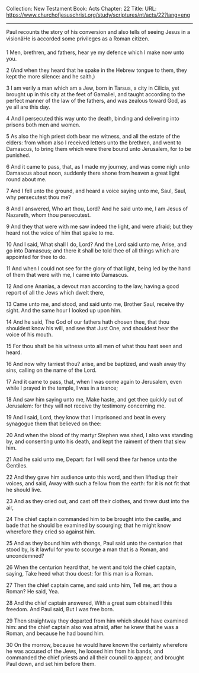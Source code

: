 Collection: New Testament
Book: Acts
Chapter: 22
Title: 
URL: https://www.churchofjesuschrist.org/study/scriptures/nt/acts/22?lang=eng

---

Paul recounts the story of his conversion and also tells of seeing Jesus in a visionâHe is accorded some privileges as a Roman citizen.

1 Men, brethren, and fathers, hear ye my defence which I make now unto you.

2 (And when they heard that he spake in the Hebrew tongue to them, they kept the more silence: and he saith,)

3 I am verily a man which am a Jew, born in Tarsus, a city in Cilicia, yet brought up in this city at the feet of Gamaliel, and taught according to the perfect manner of the law of the fathers, and was zealous toward God, as ye all are this day.

4 And I persecuted this way unto the death, binding and delivering into prisons both men and women.

5 As also the high priest doth bear me witness, and all the estate of the elders: from whom also I received letters unto the brethren, and went to Damascus, to bring them which were there bound unto Jerusalem, for to be punished.

6 And it came to pass, that, as I made my journey, and was come nigh unto Damascus about noon, suddenly there shone from heaven a great light round about me.

7 And I fell unto the ground, and heard a voice saying unto me, Saul, Saul, why persecutest thou me?

8 And I answered, Who art thou, Lord? And he said unto me, I am Jesus of Nazareth, whom thou persecutest.

9 And they that were with me saw indeed the light, and were afraid; but they heard not the voice of him that spake to me.

10 And I said, What shall I do, Lord? And the Lord said unto me, Arise, and go into Damascus; and there it shall be told thee of all things which are appointed for thee to do.

11 And when I could not see for the glory of that light, being led by the hand of them that were with me, I came into Damascus.

12 And one Ananias, a devout man according to the law, having a good report of all the Jews which dwelt there,

13 Came unto me, and stood, and said unto me, Brother Saul, receive thy sight. And the same hour I looked up upon him.

14 And he said, The God of our fathers hath chosen thee, that thou shouldest know his will, and see that Just One, and shouldest hear the voice of his mouth.

15 For thou shalt be his witness unto all men of what thou hast seen and heard.

16 And now why tarriest thou? arise, and be baptized, and wash away thy sins, calling on the name of the Lord.

17 And it came to pass, that, when I was come again to Jerusalem, even while I prayed in the temple, I was in a trance;

18 And saw him saying unto me, Make haste, and get thee quickly out of Jerusalem: for they will not receive thy testimony concerning me.

19 And I said, Lord, they know that I imprisoned and beat in every synagogue them that believed on thee:

20 And when the blood of thy martyr Stephen was shed, I also was standing by, and consenting unto his death, and kept the raiment of them that slew him.

21 And he said unto me, Depart: for I will send thee far hence unto the Gentiles.

22 And they gave him audience unto this word, and then lifted up their voices, and said, Away with such a fellow from the earth: for it is not fit that he should live.

23 And as they cried out, and cast off their clothes, and threw dust into the air,

24 The chief captain commanded him to be brought into the castle, and bade that he should be examined by scourging; that he might know wherefore they cried so against him.

25 And as they bound him with thongs, Paul said unto the centurion that stood by, Is it lawful for you to scourge a man that is a Roman, and uncondemned?

26 When the centurion heard that, he went and told the chief captain, saying, Take heed what thou doest: for this man is a Roman.

27 Then the chief captain came, and said unto him, Tell me, art thou a Roman? He said, Yea.

28 And the chief captain answered, With a great sum obtained I this freedom. And Paul said, But I was free born.

29 Then straightway they departed from him which should have examined him: and the chief captain also was afraid, after he knew that he was a Roman, and because he had bound him.

30 On the morrow, because he would have known the certainty wherefore he was accused of the Jews, he loosed him from his bands, and commanded the chief priests and all their council to appear, and brought Paul down, and set him before them.
